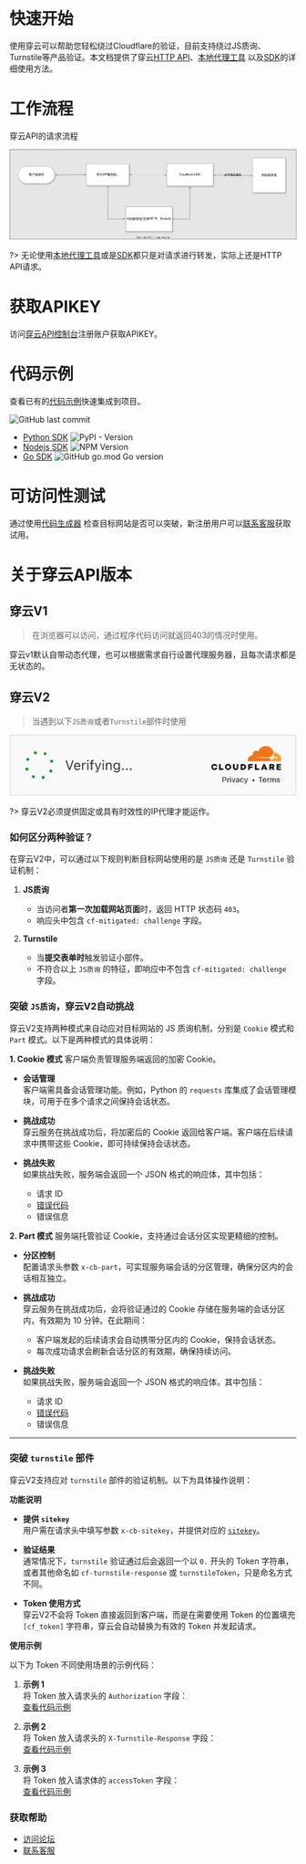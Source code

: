 # 快速开始

>
使用穿云可以帮助您轻松绕过Cloudflare的验证，目前支持绕过JS质询、Turnstile等产品验证。本文档提供了穿云[HTTP API](/zh-cn/request_parameters)、[本地代理工具](/zh-cn/proxy_tools)
以及[SDK](/zh-cn/quickstart?id=代码示例)的详细使用方法。

# 工作流程

穿云API的请求流程

![cloudbypass_api_fc.svg](img/cloudbypass_api_fc.svg)

?> 无论使用[本地代理工具](/zh-cn/proxy_tools)或是[SDK](/zh-cn/quickstart?id=代码示例)都只是对请求进行转发，实际上还是HTTP
API请求。

# 获取APIKEY

访问[穿云API控制台](https://console.cloudbypass.com/#/api/)注册账户获取APIKEY。

# 代码示例

查看已有的[代码示例](https://github.com/cloudbypass/example)快速集成到项目。

![GitHub last commit](https://img.shields.io/github/last-commit/cloudbypass/example ":no-zoom")

* [Python SDK](/zh-cn/python_sdk) ![PyPI - Version](https://img.shields.io/pypi/v/cloudbypass ":no-zoom")
* [Nodejs SDK](/zh-cn/nodejs_sdk) ![NPM Version](https://img.shields.io/npm/v/cloudbypass-sdk ":no-zoom")
* [Go SDK](/zh-cn/golang_sdk) ![GitHub go.mod Go version](https://img.shields.io/github/go-mod/go-version/cloudbypass/golang-sdk ":no-zoom")

# 可访问性测试

通过使用[代码生成器](https://console.cloudbypass.com/#/code-generator)
检查目标网站是否可以突破，新注册用户可以[联系客服](https://t.me/cloudbypasscom)获取试用。

# 关于穿云API版本

## 穿云V1

> 在浏览器可以访问，通过程序代码访问就返回403的情况时使用。

穿云v1默认自带动态代理，也可以根据需求自行设置代理服务器，且每次请求都是无状态的。

## 穿云V2

> 当遇到以下`JS质询`或者`Turnstile`部件时使用

![turnstile.png](img%2Fturnstile.gif ":no-zoom :size=350")

?> 穿云V2必须提供固定或具有时效性的IP代理才能运作。

### 如何区分两种验证？

在穿云V2中，可以通过以下规则判断目标网站使用的是 `JS质询` 还是 `Turnstile` 验证机制：

1. **JS质询**
    - 当访问者**第一次加载网站页面**时，返回 HTTP 状态码 `403`。
    - 响应头中包含 `cf-mitigated: challenge` 字段。

2. **Turnstile**
    - 当**提交表单时**触发验证小部件。
    - 不符合以上 `JS质询` 的特征，即响应中不包含 `cf-mitigated: challenge` 字段。

### 突破 `JS质询`，穿云V2自动挑战

穿云V2支持两种模式来自动应对目标网站的 JS 质询机制，分别是 `Cookie` 模式和 `Part` 模式。以下是两种模式的具体说明：

**1. Cookie 模式**
客户端负责管理服务端返回的加密 Cookie。

- **会话管理**  
  客户端需具备会话管理功能。例如，Python 的 `requests` 库集成了会话管理模块，可用于在多个请求之间保持会话状态。

- **挑战成功**  
  穿云服务在挑战成功后，将加密后的 Cookie 返回给客户端。客户端在后续请求中携带这些 Cookie，即可持续保持会话状态。

- **挑战失败**  
  如果挑战失败，服务端会返回一个 JSON 格式的响应体，其中包括：
    - 请求 ID
    - [错误代码](/zh-cn/response_data?id=错误代码)
    - 错误信息

**2. Part 模式**
服务端托管验证 Cookie，支持通过会话分区实现更精细的控制。

- **分区控制**  
  配置请求头参数 `x-cb-part`，可实现服务端会话的分区管理，确保分区内的会话相互独立。

- **挑战成功**  
  穿云服务在挑战成功后，会将验证通过的 Cookie 存储在服务端的会话分区内，有效期为 10 分钟。在此期间：
    - 客户端发起的后续请求会自动携带分区内的 Cookie，保持会话状态。
    - 每次成功请求会刷新会话分区的有效期，确保持续访问。

- **挑战失败**  
  如果挑战失败，服务端会返回一个 JSON 格式的响应体，其中包括：
    - 请求 ID
    - [错误代码](/zh-cn/response_data?id=错误代码)
    - 错误信息

---

### 突破 `turnstile` 部件

穿云V2支持应对 `turnstile` 部件的验证机制。以下为具体操作说明：

**功能说明**

- **提供 `sitekey`**  
  用户需在请求头中填写参数 `x-cb-sitekey`，并提供对应的 [`sitekey`](/zh-cn/request_parameters?id=如何获取sitekey)。

- **验证结果**  
  通常情况下，`turnstile` 验证通过后会返回一个以 `0.` 开头的 Token 字符串，或者其他命名如 `cf-turnstile-response`
  或 `turnstileToken`，只是命名方式不同。

- **Token 使用方式**  
  穿云V2不会将 Token 直接返回到客户端，而是在需要使用 Token 的位置填充 `[cf_token]` 字符串，穿云会自动替换为有效的 Token
  并发起请求。

**使用示例**

以下为 Token 不同使用场景的示例代码：

1. **示例 1**  
   将 Token 放入请求头的 `Authorization` 字段：  
   [查看代码示例](https://github.com/cloudbypass/example/blob/main/code/com/berachain/faucet/artio/api_claim.py#L20)

2. **示例 2**  
   将 Token 放入请求头的 `X-Turnstile-Response` 字段：  
   [查看代码示例](https://github.com/cloudbypass/example/blob/main/code/com/joshsfrogs/login.py#L24)

3. **示例 3**  
   将 Token 放入请求体的 `accessToken` 字段：  
   [查看代码示例](https://github.com/cloudbypass/example/blob/main/code/com/cityline/api_otp.py#L22)

### 获取帮助

* [访问论坛](https://www.cloudbypass.com/blog/)
* [联系客服](https://t.me/cloudbypasscom)
